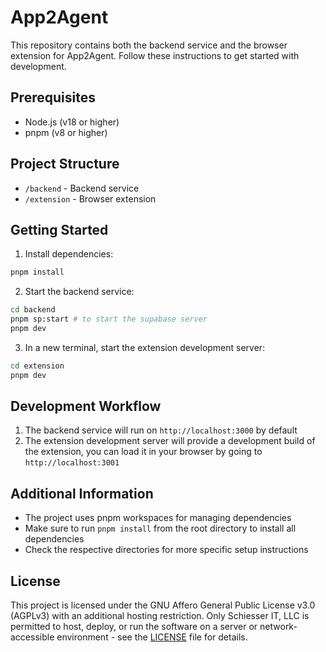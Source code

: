 # App2Agent

This repository contains both the backend service and the browser extension for App2Agent. Follow these instructions to get started with development.

## Prerequisites

- Node.js (v18 or higher)
- pnpm (v8 or higher)

## Project Structure

- `/backend` - Backend service
- `/extension` - Browser extension

## Getting Started

1. Install dependencies:

```bash
pnpm install
```

2. Start the backend service:

```bash
cd backend
pnpm sp:start # to start the supabase server
pnpm dev
```

3. In a new terminal, start the extension development server:

```bash
cd extension
pnpm dev
```

## Development Workflow

1. The backend service will run on `http://localhost:3000` by default
2. The extension development server will provide a development build of the extension, you can load it in your browser by going to `http://localhost:3001`

## Additional Information

- The project uses pnpm workspaces for managing dependencies
- Make sure to run `pnpm install` from the root directory to install all dependencies
- Check the respective directories for more specific setup instructions

## License

This project is licensed under the GNU Affero General Public License v3.0 (AGPLv3)
with an additional hosting restriction. Only Schiesser IT, LLC is permitted
to host, deploy, or run the software on a server or network-accessible environment - see the [LICENSE](LICENSE) file for details.
